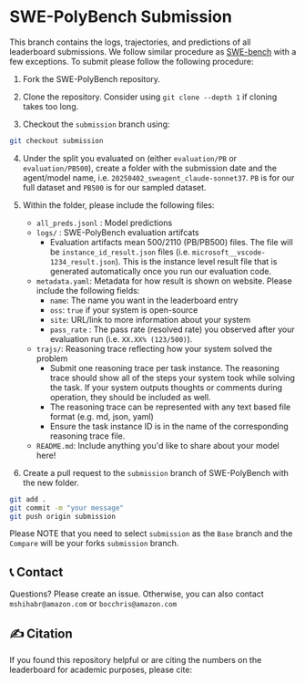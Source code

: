 # SWE-PolyBench Submission

This branch contains the logs, trajectories, and predictions of all leaderboard submissions. We follow similar procedure as [SWE-bench](https://www.swebench.com/submit.html) with a few exceptions. To submit please follow the following procedure:

1. Fork the SWE-PolyBench repository.

2. Clone the repository. Consider using `git clone --depth 1` if cloning takes too long.

3. Checkout the `submission` branch using:

```sh
git checkout submission
```

4. Under the split you evaluated on (either `evaluation/PB` or `evaluation/PB500`), create a folder with the submission date and the agent/model name, i.e. `20250402_sweagent_claude-sonnet37`. `PB` is for our full dataset and `PB500` is for our sampled dataset.

5. Within the folder, please include the following files:
    - `all_preds.jsonl` : Model predictions
    - `logs/` : SWE-PolyBench evaluation artifcats
        - Evaluation artifacts mean 500/2110 (PB/PB500) files. The file will be `instance_id_result.json` files (i.e. `microsoft__vscode-1234_result.json`). This is the instance level result file that is generated automatically once you run our evaluation code.
    - `metadata.yaml`: Metadata for how result is shown on website. Please include the following fields:
        - `name`: The name you want in the leaderboard entry
        - `oss`: `true` if your system is open-source
        - `site`: URL/link to more information about your system
        - `pass_rate` : The pass rate (resolved rate) you observed after your evaluation run (i.e. `XX.XX% (123/500)`).
    - `trajs/`: Reasoning trace reflecting how your system solved the problem
        - Submit one reasoning trace per task instance. The reasoning trace should show all of the steps your system took while solving the task. If your system outputs thoughts or comments during operation, they should be included as well.
        - The reasoning trace can be represented with any text based file format (e.g. md, json, yaml)
        - Ensure the task instance ID is in the name of the corresponding reasoning trace file.
    - `README.md`: Include anything you'd like to share about your model here!

6. Create a pull request to the `submission` branch of SWE-PolyBench with the new folder.
```sh
git add .
git commit -m "your message"
git push origin submission
```
Please NOTE that you need to select `submission` as the `Base` branch and the `Compare` will be your forks `submission` branch.

## 📞 Contact
Questions? Please create an issue. Otherwise, you can also contact `mshihabr@amazon.com` or `bocchris@amazon.com`

## ✍️ Citation
If you found this repository helpful or are citing the numbers on the leaderboard for academic purposes, please cite:
```sh
```